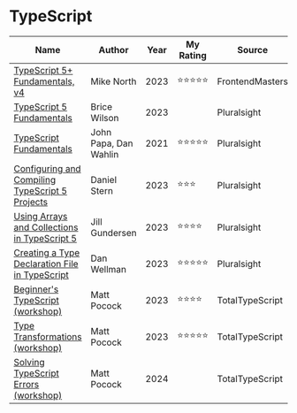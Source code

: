 # TypeScript

| Name                                                                                                                                    | Author                | Year | My Rating  | Source          |
| --------------------------------------------------------------------------------------------------------------------------------------- | --------------------- | ---- | ---------- | --------------- |
| [TypeScript 5+ Fundamentals, v4](https://frontendmasters.com/workshops/typescript-v4/)                                                  | Mike North            | 2023 | ⭐⭐⭐⭐⭐ | FrontendMasters |
| [TypeScript 5 Fundamentals](https://app.pluralsight.com/library/courses/typescript-5-fundamentals)                                      | Brice Wilson          | 2023 |            | Pluralsight     |
| [TypeScript Fundamentals](https://app.pluralsight.com/library/courses/typescript-fundamentals)                                          | John Papa, Dan Wahlin | 2021 | ⭐⭐⭐⭐⭐ | Pluralsight     |
| [Configuring and Compiling TypeScript 5 Projects](https://app.pluralsight.com/library/courses/typescript-5-arrays-collections)          | Daniel Stern          | 2023 | ⭐⭐⭐     | Pluralsight     |
| [Using Arrays and Collections in TypeScript 5](https://app.pluralsight.com/library/courses/typescript-5-projects-configuring-compiling) | Jill Gundersen        | 2023 | ⭐⭐⭐⭐   | Pluralsight     |
| [Creating a Type Declaration File in TypeScript](https://app.pluralsight.com/library/courses/typescript-creating-type-declaration-file) | Dan Wellman           | 2023 | ⭐⭐⭐⭐⭐ | Pluralsight     |
| [Beginner's TypeScript (workshop)](https://www.totaltypescript.com/tutorials/beginners-typescript)                                      | Matt Pocock           | 2023 | ⭐⭐⭐⭐   | TotalTypeScript |
| [Type Transformations (workshop)](https://www.totaltypescript.com/workshops/type-transformations)                                       | Matt Pocock           | 2023 | ⭐⭐⭐⭐⭐ | TotalTypeScript |
| [Solving TypeScript Errors (workshop)](https://www.totaltypescript.com/tutorials/solving-typescript-errors)                             | Matt Pocock           | 2024 |            | TotalTypeScript |
